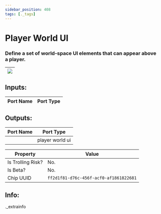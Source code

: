 ```yaml
---
sidebar_position: 408
tags: [._tags]
---
```


# Player World UI


### Define a set of world-space UI elements that can appear above a player.

| ![](https://images-ext-2.discordapp.net/external/MPmIaQzlEPmgGWlgi-WxBBXt0Bjv_zWPkg1y1f_sy3s/https/www.recroomcircuits.com/image/circuit/absolute-value?width=206&height=108) |
|-----|

## Inputs:
| Port Name | Port Type |
|-----------|-----------|

## Outputs:
| Port Name | Port Type |
|-----------|-----------|
|  | player world ui | 

| Property  | Value |
|-------------------|-----------|
| Is Trolling Risk? | No. |
| Is Beta? | No. |
| Chip UUID | `ff2d1f81-d76c-456f-acf0-af1861822681` |

## Info:
._extrainfo